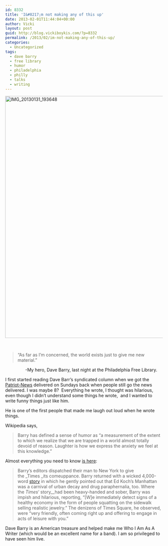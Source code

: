 ```yaml
---
id: 8332
title: 'I&#8217;m not making any of this up'
date: 2013-02-01T11:44:04+00:00
author: Vicki
layout: post
guid: http://blog.vickiboykis.com/?p=8332
permalink: /2013/02/im-not-making-any-of-this-up/
categories:
  - Uncategorized
tags:
  - dave barry
  - free library
  - humor
  - philadelphia
  - philly
  - talks
  - writing
---
```

[<img class="aligncenter size-medium wp-image-8333" alt="IMG_20130131_193648" src="http://blog.vickiboykis.com/wp-content/uploads/2013/02/IMG_20130131_193648-580x773.jpg" width="580" height="773" />](http://blog.vickiboykis.com/wp-content/uploads/2013/02/IMG_20130131_193648.jpg)

&nbsp;

> &#8220;As far as I&#8217;m concerned, the world exists just to give me new material.&#8221;

<p style="padding-left: 60px;">
   -My hero, Dave Barry, last night at the Philadelphia Free Library.
</p>

I first started reading Dave Barr&#8217;s syndicated column when we got the [Patriot-News](http://www.thepamediagroup.com/) delivered on Sundays back when people still go the news delivered. I was maybe 8?  Everything he wrote, I thought was hilarious, even though I didn&#8217;t understand some things he wrote,  and I wanted to write funny things just like him.

He is one of the first people that made me laugh out loud when he wrote things.

Wikipedia says,

> Barry has defined a sense of humor as &#8220;a measurement of the extent to which we realize that we are trapped in a world almost totally devoid of reason. Laughter is how we express the anxiety we feel at this knowledge.&#8221;

Almost everything you need to know <a href="http://www.slate.com/articles/news_and_politics/the_middlebrow/2005/01/dave_barry.html" target="_blank">is here</a>:

> Barry&#8217;s editors dispatched their man to New York to give the _Times _its comeuppance. Barry returned with a wicked 4,000-word <a href="http://www.davebarry.com/gg/newyork.html" target="_blank" data-linktype="External">story</a> in which he gently pointed out that Ed Koch&#8217;s Manhattan was a carnival of urban decay and drug paraphernalia, too. Where the _Times_&#8216; story__had been heavy-handed and sober, Barry was impish and hilarious, reporting, &#8220;[W]e immediately detect signs of a healthy economy in the form of people squatting on the sidewalk selling realistic jewelry.&#8221; The denizens of Times Square, he observed, were &#8220;very friendly, often coming right up and offering to engage in acts of leisure with you.&#8221;

Dave Barry is an American treasure and helped make me Who I Am As A Writer (which would be an excellent name for a band). I am so privileged to have seen him live.